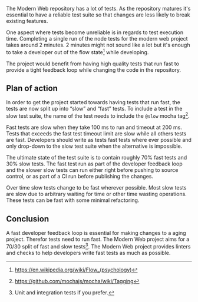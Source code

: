 The Modern Web repository has a lot of tests. As the repository matures it's essential to have a reliable test suite so that changes are less likely to break existing features.

One aspect where tests become unreliable is in regards to test execution time. Completing a single run of the node tests for the modern web project takes around 2 minutes. 2 minutes might not sound like a lot but it's enough to take a developer out of the flow state[^flow-state] while developing.

The project would benefit from having high quality tests that run fast to provide a tight feedback loop while changing the code in the repository.

## Plan of action

In order to get the project started towards having tests that run fast, the tests are now split up into “slow” and “fast” tests. To include a test in the slow test suite, the name of the test needs to include the `@slow` mocha tag[^mocha-tags].

Fast tests are slow when they take 100 ms to run and timeout at 200 ms. Tests that exceeds the fast test timeout limit are slow while all others tests are fast. Developers should write as tests fast tests where ever possible and only drop-down to the slow test suite when the alternative is impossible.

The ultimate state of the test suite is to contain roughly 70% fast tests and 30% slow tests. The fast test run as part of the developer feedback loop and the slower slow tests can run either right before pushing to source control, or as part of a CI run before publishing the changes.

Over time slow tests change to be fast wherever possible. Most slow tests are slow due to arbitrary waiting for time or other time wasting operations. These tests can be fast with some minimal refactoring.

## Conclusion

A fast developer feedback loop is essential for making changes to a aging project. Therefor tests need to run fast. The Modern Web project aims for a 70/30 split of fast and slow tests[^fast-slow-unit-integration]. The Modern Web project provides linters and checks to help developers write fast tests as much as possible.

[^fast-slow-unit-integration]: Unit and integration tests if you prefer.
[^mocha-tags]: https://github.com/mochajs/mocha/wiki/Tagging
[^flow-state]: https://en.wikipedia.org/wiki/Flow_(psychology)
